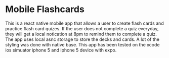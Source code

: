 # Mobile Flashcards
This is a react native mobile app that allows a user to create flash cards and practice flash card quizes. If the user does not complete a quiz everyday, they will get a local notication at 8pm to remind them to complete a quiz. The app uses local  asnc storage to store the decks and cards. A lot of the styling was done with native base. This app has been tested on the xcode ios simuator iphone 5 and iphone 5 device with expo.
